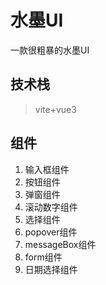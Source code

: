 # 水墨UI

一款很粗暴的水墨UI

## 技术栈

> vite+vue3

## 组件

1. 输入框组件
2. 按钮组件
3. 弹窗组件
4. 滚动数字组件
5. 选择组件
6. popover组件
7. messageBox组件
8. form组件
9. 日期选择组件
